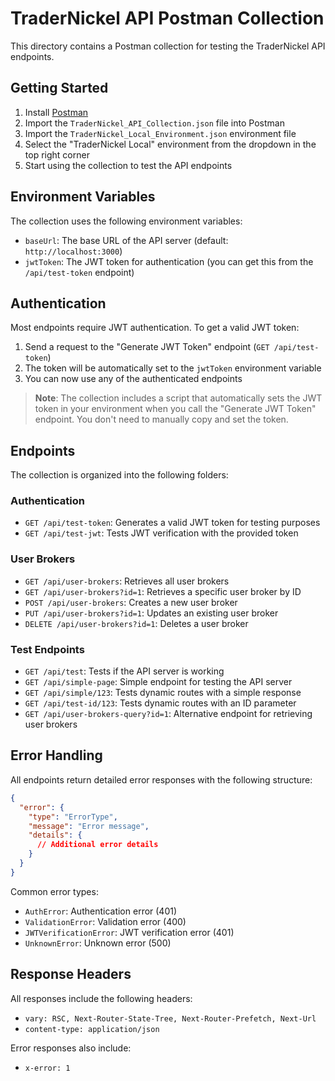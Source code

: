 # TraderNickel API Postman Collection

This directory contains a Postman collection for testing the TraderNickel API endpoints.

## Getting Started

1. Install [Postman](https://www.postman.com/downloads/)
2. Import the `TraderNickel_API_Collection.json` file into Postman
3. Import the `TraderNickel_Local_Environment.json` environment file
4. Select the "TraderNickel Local" environment from the dropdown in the top right corner
5. Start using the collection to test the API endpoints

## Environment Variables

The collection uses the following environment variables:

- `baseUrl`: The base URL of the API server (default: `http://localhost:3000`)
- `jwtToken`: The JWT token for authentication (you can get this from the `/api/test-token` endpoint)

## Authentication

Most endpoints require JWT authentication. To get a valid JWT token:

1. Send a request to the "Generate JWT Token" endpoint (`GET /api/test-token`)
2. The token will be automatically set to the `jwtToken` environment variable
3. You can now use any of the authenticated endpoints

> **Note**: The collection includes a script that automatically sets the JWT token in your environment when you call the "Generate JWT Token" endpoint. You don't need to manually copy and set the token.

## Endpoints

The collection is organized into the following folders:

### Authentication

- `GET /api/test-token`: Generates a valid JWT token for testing purposes
- `GET /api/test-jwt`: Tests JWT verification with the provided token

### User Brokers

- `GET /api/user-brokers`: Retrieves all user brokers
- `GET /api/user-brokers?id=1`: Retrieves a specific user broker by ID
- `POST /api/user-brokers`: Creates a new user broker
- `PUT /api/user-brokers?id=1`: Updates an existing user broker
- `DELETE /api/user-brokers?id=1`: Deletes a user broker

### Test Endpoints

- `GET /api/test`: Tests if the API server is working
- `GET /api/simple-page`: Simple endpoint for testing the API server
- `GET /api/simple/123`: Tests dynamic routes with a simple response
- `GET /api/test-id/123`: Tests dynamic routes with an ID parameter
- `GET /api/user-brokers-query?id=1`: Alternative endpoint for retrieving user brokers

## Error Handling

All endpoints return detailed error responses with the following structure:

```json
{
  "error": {
    "type": "ErrorType",
    "message": "Error message",
    "details": {
      // Additional error details
    }
  }
}
```

Common error types:
- `AuthError`: Authentication error (401)
- `ValidationError`: Validation error (400)
- `JWTVerificationError`: JWT verification error (401)
- `UnknownError`: Unknown error (500)

## Response Headers

All responses include the following headers:
- `vary: RSC, Next-Router-State-Tree, Next-Router-Prefetch, Next-Url`
- `content-type: application/json`

Error responses also include:
- `x-error: 1` 